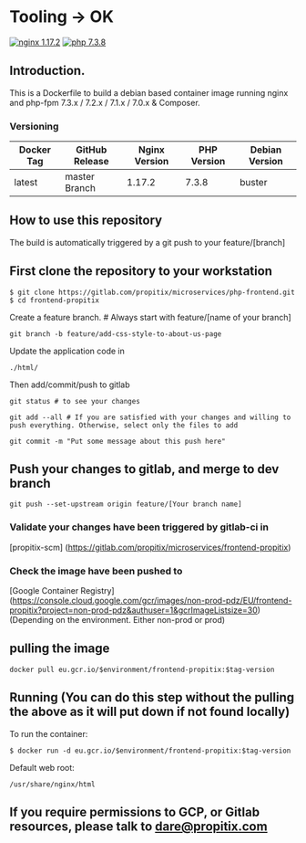 # Tooling -> OK

[![nginx 1.17.2](https://img.shields.io/badge/nginx-1.17.2-brightgreen.svg?&logo=nginx&logoColor=white&style=for-the-badge)](https://nginx.org/en/CHANGES) [![php 7.3.8](https://img.shields.io/badge/php--fpm-7.3.8-blue.svg?&logo=php&logoColor=white&style=for-the-badge)](https://secure.php.net/releases/7_3_8.php)


## Introduction.
This is a Dockerfile to build a debian based container image running nginx and php-fpm 7.3.x / 7.2.x / 7.1.x / 7.0.x & Composer.

### Versioning
| Docker Tag | GitHub Release | Nginx Version | PHP Version | Debian Version |
|-----|-------|-----|--------|--------|
| latest | master Branch |1.17.2 | 7.3.8 | buster |


## How to use this repository
The build is automatically triggered by a git push to your feature/[branch]

## First clone the repository to your workstation
```
$ git clone https://gitlab.com/propitix/microservices/php-frontend.git
$ cd frontend-propitix
```

Create a feature branch. # Always start with feature/[name of your branch]
```
git branch -b feature/add-css-style-to-about-us-page
```


Update the application code in
```
./html/
```

Then add/commit/push to gitlab

```
git status # to see your changes
```

```
git add --all # If you are satisfied with your changes and willing to push everything. Otherwise, select only the files to add
```

```
git commit -m "Put some message about this push here"
```

## Push your changes to gitlab, and merge to dev branch
```
git push --set-upstream origin feature/[Your branch name]
```

### Validate your changes have been triggered by gitlab-ci in
[propitix-scm] (https://gitlab.com/propitix/microservices/frontend-propitix)

### Check the image have been pushed to
[Google Container Registry] (https://console.cloud.google.com/gcr/images/non-prod-pdz/EU/frontend-propitix?project=non-prod-pdz&authuser=1&gcrImageListsize=30) (Depending on the environment. Either non-prod or prod)

## pulling the image
```
docker pull eu.gcr.io/$environment/frontend-propitix:$tag-version
```

## Running (You can do this step without the pulling the above as it will put down if not found locally)
To run the container:
```
$ docker run -d eu.gcr.io/$environment/frontend-propitix:$tag-version
```

Default web root:
```
/usr/share/nginx/html
```

## If you require permissions to GCP, or Gitlab resources, please talk to dare@propitix.com
